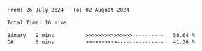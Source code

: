 <!--START_SECTION:waka-->

```txt
From: 26 July 2024 - To: 02 August 2024

Total Time: 16 mins

Binary   9 mins          >>>>>>>>>>>>>>>----------   58.64 %
C#       6 mins          >>>>>>>>>>---------------   41.36 %
```

<!--END_SECTION:waka-->
